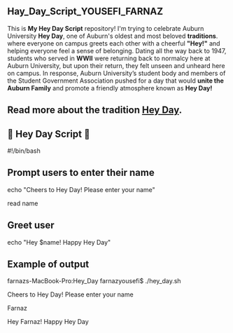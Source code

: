 ## Hay_Day_Script_YOUSEFI_FARNAZ


This is **My Hey Day Script** repository! 
I'm trying to celebrate Auburn University **Hey Day**, one of Auburn's oldest and most beloved **traditions**. where everyone on campus greets each other with a cheerful **"Hey!"** and helping everyone feel a sense of belonging. 
Dating all the way back to 1947, students who served in **WWII** were returning back to normalcy here at Auburn University, but upon their return, they felt unseen and unheard here on campus. In response, Auburn University’s student body and members of the Student Government Association pushed for a day that would **unite the Auburn Family** and promote a friendly atmosphere known as **Hey Day!**

## Read more about the tradition [Hey Day](http://sga.auburn.edu/hey-day/).


## 🎉 Hey Day Script 🎉

#!/bin/bash

## Prompt users to enter their name
echo "Cheers to Hey Day! Please enter your name"

read name

## Greet user
echo "Hey $name! Happy Hey Day"

## Example of output

farnazs-MacBook-Pro:Hey_Day farnazyousefi$ ./hey_day.sh

Cheers to Hey Day! Please enter your name

Farnaz

Hey Farnaz! Happy Hey Day


